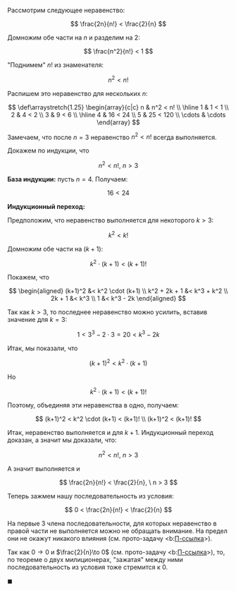 Рассмотрим следующее неравенство:

$$ \frac{2n}{n!} < \frac{2}{n} $$

Домножим обе части на $n$ и разделим на $2$:

$$ \frac{n^2}{n!} < 1 $$

"Поднимем" $n!$ из знаменателя:

$$ n^2 < n! $$

Распишем это неравенство для нескольких $n$:

$$	\def\arraystretch{1.25}
\begin{array}{c|c}
    n & n^2 < n! \\
    \hline
    1 & 1 < 1 \\
    2 & 4 < 2 \\
    3 & 9 < 6 \\
    \hline
    4 & 16 < 24 \\
    5 & 25 < 120 \\
    \cdots & \cdots
\end{array}
$$

Замечаем, что после $n=3$ неравенство $n^2 < n!$ всегда выполняется.

Докажем по индукции, что

$$ n^2 < n!, \ n > 3 $$

**База индукции:** пусть $n=4$. Получаем:

$$ 16 < 24 $$

**Индукционный переход:**

Предположим, что неравенство выполняется для некоторого $k>3$:

$$ k^2 < k! $$

Домножим обе части на $(k+1)$:

$$ k^2 \cdot (k+1) < (k+1)! $$

Покажем, что

$$
\begin{aligned}
    (k+1)^2 &< k^2 \cdot (k+1)
    \\
    k^2 + 2k + 1 &< k^3 + k^2
    \\
    2k + 1 &< k^3
    \\
    1 &< k^3 - 2k
\end{aligned}
$$

Так как $k>3$, то последнее неравенство можно усилить, вставив значение для $k=3$:

$$ 1 < 3^3 - 2\cdot 3 = 20 < k^3 - 2k $$

Итак, мы показали, что

$$ (k+1)^2 < k^2 \cdot (k+1) $$

Но

$$ k^2 \cdot (k+1) < (k+1)! $$

Поэтому, объединяя эти неравенства в одно, получаем:

$$ (k+1)^2 < k^2 \cdot (k+1) < (k+1)! \\ (k+1)^2 < (k+1)! $$

Итак, неравенство выполняется и для $k+1$. Индукционный переход доказан, а значит мы доказали, что:

$$ n^2 < n!, \ n > 3 $$

А значит выполняется и

$$ \frac{2n}{n!} < \frac{2}{n}, \ n > 3 $$

Теперь зажмем нашу последовательность из условия:

$$ 0 < \frac{2n}{n!} < \frac{2}{n} $$

На первые $3$ члена последовательности, для которых неравенство в правой части не выполняется можно не обращать
внимание.
На предел они не окажут никакого влияния (см. прото-задачу <b:[П-ссылка](advanced/proto/sequence-lim/independency)>).

Так как $0\to 0$ и $\frac{2}{n}\to 0$ (см. прото-задачу <b:[П-ссылка](advanced/proto/sequence-lim/elementary)>), то, по теореме о двух милиционерах, "зажатая" между ними последовательность из условия тоже стремится к $0$.

$\blacksquare$